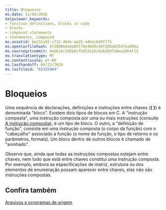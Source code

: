 ```yaml
---
title: Bloqueios
ms.date: 11/04/2016
helpviewer_keywords:
- function definitions, blocks in code
- blocks
- compound statements
- statements, compound
ms.assetid: be231a92-c712-464e-ae25-a4becb20f7f5
ms.openlocfilehash: 4f308864e6e85f74e40d9c9df200a0254fea366a
ms.sourcegitcommit: 0ab61bc3d2b6cfbd52a16c6ab2b97a8ea1864f12
ms.translationtype: MT
ms.contentlocale: pt-BR
ms.lasthandoff: 04/23/2019
ms.locfileid: "62325904"
---
```

# <a name="blocks"></a>Bloqueios

Uma sequência de declarações, definições e instruções entre chaves (**{ }**) é denominada "bloco". Existem dois tipos de blocos em C. A "instrução composta", uma instrução composta por uma ou mais instruções (consulte [A instrução composta](../c-language/compound-statement-c.md)), é um tipo de bloco. O outro, a "definição de função", consiste em uma instrução composta (o corpo da função) com o "cabeçalho" associado à função (o nome da função, o tipo de retorno e os parâmetros, formais). Um bloco dentro de outros blocos é chamado de "aninhado".

Observe que, ainda que todas as instruções compostas estejam entre chaves, nem tudo que está entre chaves constitui uma instrução composta. Por exemplo, embora as especificações de matriz, estrutura ou dos elementos de enumeração possam aparecer entre chaves, elas não são instruções compostas.

## <a name="see-also"></a>Confira também

[Arquivos e programas de origem](../c-language/source-files-and-source-programs.md)
